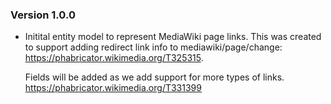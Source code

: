 ### Version 1.0.0

- Initital entity model to represent MediaWiki page links.
  This was created to support adding redirect link info to mediawiki/page/change:
  https://phabricator.wikimedia.org/T325315.

  Fields will be added as we add support for more types of links.
  https://phabricator.wikimedia.org/T331399

